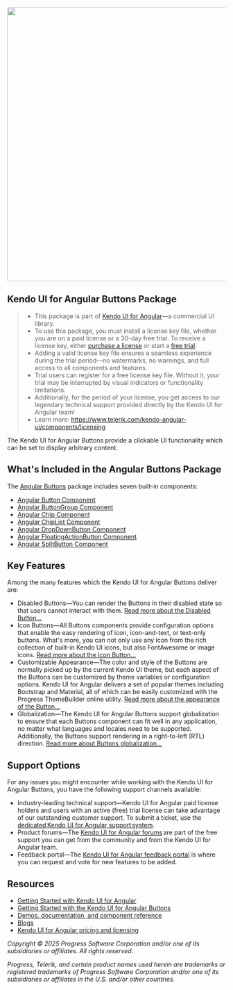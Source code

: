 <a href="https://www.telerik.com/kendo-angular-ui/components/buttons" target="_blank">
<img width="631" src="https://demos.telerik.com/kendo-angular-ui/assets/banner/npm-banner.svg">
</a>

## Kendo UI for Angular Buttons Package

> * This package is part of [Kendo UI for Angular](https://www.telerik.com/kendo-angular-ui/)&mdash;a commercial UI library.
> * To use this package, you must install a license key file, whether you are on a paid license or a 30-day free trial. To receive a license key, either [purchase a license](https://www.telerik.com/purchase/kendo-ui) or start a [free trial](https://www.telerik.com/download-login-v2-kendo-angular-ui).
> * Adding a valid license key file ensures a seamless experience during the trial period&mdash;no watermarks, no warnings, and full access to all components and features.
> * Trial users can register for a free license key file. Without it, your trial may be interrupted by visual indicators or functionality limitations.
> * Additionally, for the period of your license, you get access to our legendary technical support provided directly by the Kendo UI for Angular team!
> * Learn more: https://www.telerik.com/kendo-angular-ui/components/licensing

The Kendo UI for Angular Buttons provide a clickable UI functionality which can be set to display arbitrary content.

## What's Included in the Angular Buttons Package

The [Angular Buttons](https://www.telerik.com/kendo-angular-ui/components/buttons) package includes seven built-in components:

* [Angular Button Component](https://www.telerik.com/kendo-angular-ui/components/buttons/button)
* [Angular ButtonGroup Component](https://www.telerik.com/kendo-angular-ui/components/buttons/buttongroup)
* [Angular Chip Component](https://www.telerik.com/kendo-angular-ui/components/buttons/chip)
* [Angular ChipList Component](https://www.telerik.com/kendo-angular-ui/components/buttons/chiplist)
* [Angular DropDownButton Component](https://www.telerik.com/kendo-angular-ui/components/buttons/dropdownbutton)
* [Angular FloatingActionButton Component](https://www.telerik.com/kendo-angular-ui/components/buttons/floatingactionbutton)
* [Angular SplitButton Component](https://www.telerik.com/kendo-angular-ui/components/buttons/splitbutton)

## Key Features

Among the many features which the Kendo UI for Angular Buttons deliver are:

* Disabled Buttons&mdash;You can render the Buttons in their disabled state so that users cannot interact with them. [Read more about the Disabled Button...](https://www.telerik.com/kendo-angular-ui/components/buttons/button/disabled-state)
* Icon Buttons&mdash;All Buttons components provide configuration options that enable the easy rendering of icon, icon-and-text, or text-only buttons. What's more, you can not only use any icon from the rich collection of built-in Kendo UI icons, but also FontAwesome or image icons. [Read more about the Icon Button...](https://www.telerik.com/kendo-angular-ui/components/buttons/button/icons)
* Customizable Appearance&mdash;The color and style of the Buttons are normally picked up by the current Kendo UI theme, but each aspect of the Buttons can be customized by theme variables or configuration options. Kendo UI for Angular delivers a set of popular themes including Bootstrap and Material, all of which can be easily customized with the Progress ThemeBuilder online utility. [Read more about the appearance of the Button...](https://www.telerik.com/kendo-angular-ui/components/buttons/button/appearance)
* Globalization&mdash;The Kendo UI for Angular Buttons support globalization to ensure that each Buttons component can fit well in any application, no matter what languages and locales need to be supported. Additionally, the Buttons support rendering in a right-to-left (RTL) direction. [Read more about Buttons globalization...](https://www.telerik.com/kendo-angular-ui/components/buttons/globalization)

## Support Options

For any issues you might encounter while working with the Kendo UI for Angular Buttons, you have the following support channels available:

* Industry-leading technical support&mdash;Kendo UI for Angular paid license holders and users with an active (free) trial license can take advantage of our outstanding customer support. To submit a ticket, use the [dedicated Kendo UI for Angular support system](https://www.telerik.com/account/support-center/contact-us/technical-support).
* Product forums&mdash;The [Kendo UI for Angular forums](https://www.telerik.com/forums/kendo-angular-ui) are part of the free support you can get from the community and from the Kendo UI for Angular team.
* Feedback portal&mdash;The [Kendo UI for Angular feedback portal](https://feedback.telerik.com/kendo-angular-ui) is where you can request and vote for new features to be added.

## Resources

* [Getting Started with Kendo UI for Angular](https://www.telerik.com/kendo-angular-ui/getting-started)
* [Getting Started with the Kendo UI for Angular Buttons](https://www.telerik.com/kendo-angular-ui/components/buttons/installation/getting-started)
* [Demos, documentation, and component reference](https://www.telerik.com/kendo-angular-ui/components)
* [Blogs](http://www.telerik.com/blogs/kendo-ui)
* [Kendo UI for Angular pricing and licensing](https://www.telerik.com/purchase/kendo-ui)

*Copyright © 2025 Progress Software Corporation and/or one of its subsidiaries or affiliates. All rights reserved.*

*Progress, Telerik, and certain product names used herein are trademarks or registered trademarks of Progress Software Corporation and/or one of its subsidiaries or affiliates in the U.S. and/or other countries.*

